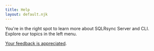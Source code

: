 ```yaml
---
title: Help
layout: default.njk
---
```


You're in the right spot to learn more about SQLRsync Server and CLI. Explore our topics in the left menu.

[Your feedback is appreciated](https://sqlrsync.com/support).

<AsciinemaPlayer src="/asciinema/pull.cast" :autoplay="true" />